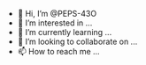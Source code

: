 - 👋 Hi, I’m @PEPS-43O
- 👀 I’m interested in ...
- 🌱 I’m currently learning ...
- 💞️ I’m looking to collaborate on ...
- 📫 How to reach me ...

<!---
PEPS-43O/PEPS-43O is a ✨ special ✨ repository because its `README.md` (this file) appears on your GitHub profile.
You can click the Preview link to take a look at your changes.
--->
